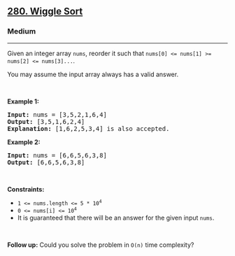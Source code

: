 <h2><a href="https://leetcode.com/problems/wiggle-sort/">280. Wiggle Sort</a></h2><h3>Medium</h3><hr><div><p>Given an integer array <code>nums</code>, reorder it such that <code>nums[0] &lt;= nums[1] &gt;= nums[2] &lt;= nums[3]...</code>.</p>

<p>You may assume the input array always has a valid answer.</p>

<p>&nbsp;</p>
<p><strong>Example 1:</strong></p>

<pre><strong>Input:</strong> nums = [3,5,2,1,6,4]
<strong>Output:</strong> [3,5,1,6,2,4]
<strong>Explanation:</strong> [1,6,2,5,3,4] is also accepted.
</pre>

<p><strong>Example 2:</strong></p>

<pre><strong>Input:</strong> nums = [6,6,5,6,3,8]
<strong>Output:</strong> [6,6,5,6,3,8]
</pre>

<p>&nbsp;</p>
<p><strong>Constraints:</strong></p>

<ul>
	<li><code>1 &lt;= nums.length &lt;= 5 * 10<sup style="">4</sup></code></li>
	<li><code>0 &lt;= nums[i] &lt;= 10<sup style="">4</sup></code></li>
	<li>It is guaranteed that there will be an answer for the given input <code>nums</code>.</li>
</ul>

<p>&nbsp;</p>
<p><strong>Follow up:</strong> Could you solve the problem in <code>O(n)</code> time complexity?</p>
</div>